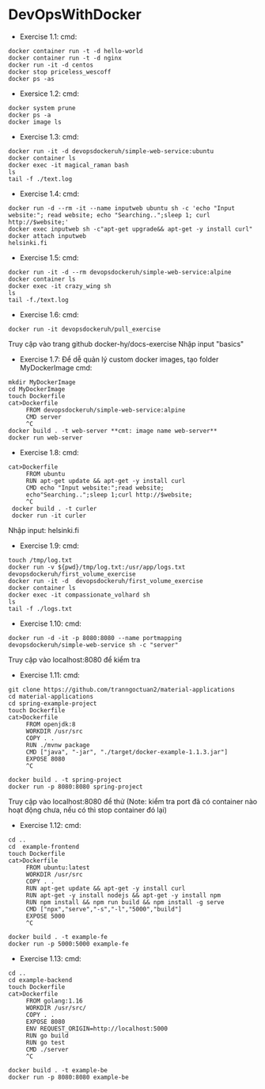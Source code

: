 # DevOpsWithDocker
- Exercise 1.1: 
cmd: 
```
docker container run -t -d hello-world
docker container run -t -d nginx
docker run -it -d centos
docker stop priceless_wescoff
docker ps -as
```
     
- Exersice 1.2:
cmd: 
```
docker system prune
docker ps -a
docker image ls
```

- Exercise 1.3:
cmd: 
```
docker run -it -d devopsdockeruh/simple-web-service:ubuntu
docker container ls
docker exec -it magical_raman bash
ls
tail -f ./text.log
```

- Exercise 1.4:
cmd: 
```
docker run -d --rm -it --name inputweb ubuntu sh -c 'echo "Input website:"; read website; echo "Searching..";sleep 1; curl http://$website;'
docker exec inputweb sh -c"apt-get upgrade&& apt-get -y install curl"
docker attach inputweb
helsinki.fi
```

- Exercise 1.5:
cmd: 
```
docker run -it -d --rm devopsdockeruh/simple-web-service:alpine
docker container ls
docker exec -it crazy_wing sh
ls
tail -f./text.log
```

- Exercise 1.6:
cmd: 
```
docker run -it devopsdockeruh/pull_exercise
```

Truy cập vào trang github docker-hy/docs-exercise
Nhập input "basics"

- Exercise 1.7:
Để dễ quản lý custom docker images, tạo folder MyDockerImage
cmd: 
```
mkdir MyDockerImage
cd MyDockerImage
touch Dockerfile
cat>Dockerfile
     FROM devopsdockeruh/simple-web-service:alpine
     CMD server
     ^C
docker build . -t web-server **cmt: image name web-server**
docker run web-server
```

- Exercise 1.8:
cmd: 
```
cat>Dockerfile
     FROM ubuntu
     RUN apt-get update && apt-get -y install curl
     CMD echo "Input website:";read website; 
     echo"Searching..";sleep 1;curl http://$website;
     ^C
 docker build . -t curler
 docker run -it curler
 ```
 
Nhập input: helsinki.fi

- Exercise 1.9:
cmd: 
```
touch /tmp/log.txt
docker run -v ${pwd}/tmp/log.txt:/usr/app/logs.txt devopsdockeruh/first_volume_exercise
docker run -it -d  devopsdockeruh/first_volume_exercise
docker container ls
docker exec -it compassionate_volhard sh
ls
tail -f ./logs.txt
```

- Exercise 1.10:
cmd: 
```
docker run -d -it -p 8080:8080 --name portmapping devopsdockeruh/simple-web-service sh -c "server"
```

Truy cập vào localhost:8080 để kiểm tra

- Exercise 1.11:
cmd: 
```
git clone https://github.com/tranngoctuan2/material-applications
cd material-applications
cd spring-example-project
touch Dockerfile
cat>Dockerfile
     FROM openjdk:8
     WORKDIR /usr/src
     COPY . .
     RUN ./mvnw package
     CMD ["java", "-jar", "./target/docker-example-1.1.3.jar"]
     EXPOSE 8080
     ^C	
     
docker build . -t spring-project
docker run -p 8080:8080 spring-project
```

Truy cập vào localhost:8080 để thử (Note: kiểm tra port đã có container nào hoạt động chưa, nếu có thì stop container đó lại)

- Exercise 1.12:
cmd: 
```
cd ..
cd  example-frontend
touch Dockerfile
cat>Dockerfile
     FROM ubuntu:latest
     WORKDIR /usr/src
     COPY . .
     RUN apt-get update && apt-get -y install curl
     RUN apt-get -y install nodejs && apt-get -y install npm
     RUN npm install && npm run build && npm install -g serve
     CMD ["npx","serve","-s","-l","5000","build"]
     EXPOSE 5000
     ^C
     
docker build . -t example-fe
docker run -p 5000:5000 example-fe
```

- Exercise 1.13:
cmd: 
```
cd ..
cd example-backend
touch Dockerfile
cat>Dockerfile
     FROM golang:1.16
     WORKDIR /usr/src/
     COPY . .
     EXPOSE 8080
     ENV REQUEST_ORIGIN=http://localhost:5000
     RUN go build
     RUN go test
     CMD ./server
     ^C
     
docker build . -t example-be
docker run -p 8080:8080 example-be
```
	
